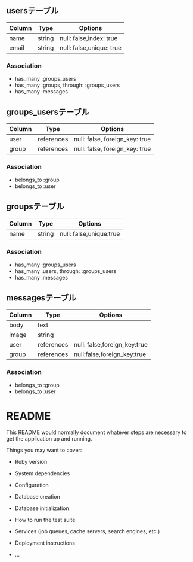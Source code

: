 ## usersテーブル
|Column|Type|Options|
|------|----|-------|
|name|string|null: false,index: true|
|email|string|null: false,unique: true|
### Association
- has_many :groups_users
- has_many :groups, through: :groups_users
- has_many :messages 

## groups_usersテーブル

|Column|Type|Options|
|------|----|-------|
|user|references|null: false, foreign_key: true|
|group|references|null: false, foreign_key: true|

### Association
- belongs_to :group
- belongs_to :user

## groupsテーブル
|Column|Type|Options|
|------|----|-------|
|name|string|null: false,unique:true|

### Association
- has_many :groups_users
- has_many :users, through: :groups_users
- has_many :messages

## messagesテーブル
|Column|Type|Options|
|------|----|-------|
|body|text|         |
|image|string|      |
|user|references|null: false,foreign_key:true|
|group|references|null:false,foreign_key:true| 
### Association
- belongs_to :group
- belongs_to :user


# README

This README would normally document whatever steps are necessary to get the
application up and running.

Things you may want to cover:

* Ruby version

* System dependencies

* Configuration

* Database creation

* Database initialization

* How to run the test suite

* Services (job queues, cache servers, search engines, etc.)

* Deployment instructions

* ...
